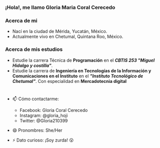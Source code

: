 ### ¡Hola!, me llamo Gloria Maria Coral Cerecedo

### Acerca de mi

- Nací en la ciudad de Mérida, Yucatán, México.
- Actualmente vivo en Chetumal, Quintana Roo, México.

### Acerca de mis estudios

- Estudie la carrera Técnica de **Programación** en el ***CBTIS 253 "Miguel Hidalgo y costilla"***.
- Estudie la carrera de **Ingeniería en Tecnologías de la Información y Comunicaciones en el Instituto** en el ***"Instituto Tecnológico de Chetumal"***. Con especialidad en **Mercadotecnia digital**

#

- 📫 Cómo contactarme: 
  - Facebook: Gloria Coral Cerecedo
  - Instagram: @gloria_hoji
  - Twitter: @Gloria210399
 
 - 😄 Pronombres: She/Her

- ⚡ Dato curioso: ¡Soy zurda! :astonished:

<!--
**GloriaCoralCerecedo/GloriaCoralCerecedo** is a ✨ _special_ ✨ repository because its `README.md` (this file) appears on your GitHub profile.

Here are some ideas to get you started:

- 🔭 I’m currently working on ...
- 🌱 I’m currently learning ...
- 👯 I’m looking to collaborate on ...
- 🤔 I’m looking for help with ...
- 💬 Ask me about ...
- 📫 How to reach me: ...
- 😄 Pronouns: ...
- ⚡ Fun fact: ...
-->
